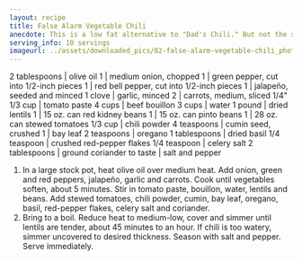 ```yaml
---
layout: recipe
title: False Alarm Vegetable Chili
anecdote: This is a low fat alternative to "Dad's Chili." But not the same.
serving_info: 10 servings
imageurl: ../assets/downloaded_pics/02-false-alarm-vegetable-chili_photo.jpg
---
```

<!-- Ingredients -->

2 tablespoons | olive oil
1 | medium onion, chopped
1 | green pepper, cut into 1/2-inch pieces
1 | red bell pepper, cut into 1/2-inch pieces
1 | jalapeño, seeded and minced
1 clove | garlic, minced
2 | carrots, medium, sliced 1/4"
1/3 cup | tomato paste
4 cups | beef bouillon
3 cups | water
1 pound | dried lentils
1 | 15 oz. can red kidney beans
1 | 15 oz. can pinto beans
1 | 28 oz. can stewed tomatoes
1/3 cup | chili powder
4 teaspoons | cumin seed, crushed
1 | bay leaf
2 teaspoons | oregano
1 tablespoons | dried basil
1/4 teaspoon | crushed red-pepper flakes
1/4 teaspoon | celery salt
2 tablespoons | ground coriander
to taste | salt and pepper

<!-- split -->
<!-- Steps -->
1. In a large stock pot, heat olive oil over medium heat. Add onion, green and red peppers, jalapeño, garlic and carrots. Cook until vegetables soften, about 5 minutes. Stir in tomato paste, bouillon, water, lentils and beans. Add stewed tomatoes, chili powder, cumin, bay leaf, oregano, basil, red-pepper flakes, celery salt and coriander.
2. Bring to a boil. Reduce heat to medium-low, cover and simmer until lentils are tender, about 45 minutes to an hour. If chili is too watery, simmer uncovered to desired thickness. Season with salt and pepper. Serve immediately. 
